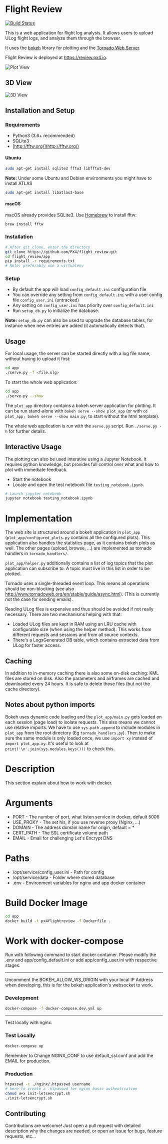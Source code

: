 # Flight Review

[![Build Status](https://travis-ci.org/PX4/flight_review.svg?branch=master)](https://travis-ci.org/PX4/flight_review)

This is a web application for flight log analysis. It allows users to upload
ULog flight logs, and analyze them through the browser.

It uses the [bokeh](http://bokeh.pydata.org) library for plotting and the
[Tornado Web Server](http://www.tornadoweb.org).

Flight Review is deployed at https://review.px4.io.

![Plot View](screenshots/plot_view.png)

## 3D View
![3D View](screenshots/3d_view.gif)


## Installation and Setup

### Requirements

- Python3 (3.6+ recommended)
- SQLite3
- [http://fftw.org/](http://fftw.org/)

#### Ubuntu

```bash
sudo apt-get install sqlite3 fftw3 libfftw3-dev
```

**Note:** Under some Ubuntu and Debian environments you might have to
install ATLAS

```bash
sudo apt-get install libatlas3-base
```

#### macOS

macOS already provides SQLite3.
Use [Homebrew](https://brew.sh) to install fftw:

```bash
brew install fftw
```

### Installation

```bash
# After git clone, enter the directory
git clone https://github.com/PX4/flight_review.git
cd flight_review/app
pip install -r requirements.txt
# Note: preferably use a virtualenv
```

### Setup

- By default the app will load `config_default.ini` configuration file
- You can override any setting from `config_default.ini` with a user config file
  `config_user.ini` (untracked)
- Any setting on `config_user.ini` has priority over
  `config_default.ini`
- Run `setup_db.py` to initialize the database.

**Note:** `setup_db.py` can also be used to upgrade the database tables, for
  instance when new entries are added (it automatically detects that).

## Usage

For local usage, the server can be started directly with a log file name,
without having to upload it first:

```bash
cd app
./serve.py -f <file.ulg>
```

To start the whole web application:
```bash
cd app
./serve.py --show
```

The `plot_app` directory contains a bokeh server application for plotting. It
can be run stand-alone with `bokeh serve --show plot_app` (or with `cd plot_app;
bokeh serve --show main.py`, to start without the html template).

The whole web application is run with the `serve.py` script. Run `./serve.py -h`
for further details.

## Interactive Usage
The plotting can also be used interative using a Jupyter Notebook. It
requires python knowledge, but provides full control over what and how to plot
with immediate feedback.

- Start the notebook
- Locate and open the test notebook file `testing_notebook.ipynb`.

```bash
# Launch jupyter notebook
jupyter notebook testing_notebook.ipynb
```

# Implementation
The web site is structured around a bokeh application in `plot_app`
(`plot_app/configured_plots.py` contains all the configured plots). This
application also handles the statistics page, as it contains bokeh plots as
well. The other pages (upload, browse, ...) are implemented as tornado handlers
in `tornado_handlers/`.

`plot_app/helper.py` additionally contains a list of log topics that the plot
application can subscribe to. A topic must live in this list in order to be
plotted.

Tornado uses a single-threaded event loop. This means all operations should be
non-blocking (see also http://www.tornadoweb.org/en/stable/guide/async.html).
(This is currently not the case for sending emails).

Reading ULog files is expensive and thus should be avoided if not really
necessary. There are two mechanisms helping with that:
- Loaded ULog files are kept in RAM using an LRU cache with configurable size
  (when using the helper method). This works from different requests and
  sessions and from all source contexts.
- There's a LogsGenerated DB table, which contains extracted data from ULog
  for faster access.

## Caching
In addition to in-memory caching there is also some on-disk caching: KML files
are stored on disk. Also the parameters and airframes are cached and downloaded
every 24 hours. It is safe to delete these files (but not the cache directory).

## Notes about python imports
Bokeh uses dynamic code loading and the `plot_app/main.py` gets loaded on each
session (page load) to isolate requests. This also means we cannot use relative
imports. We have to use `sys.path.append` to include modules in `plot_app` from
the root directory (Eg `tornado_handlers.py`). Then to make sure the same module
is only loaded once, we use `import xy` instead of `import plot_app.xy`.
It's useful to look at `print('\n'.join(sys.modules.keys()))` to check this.

# Description

This section explain about how to work with docker.

# Arguments

- PORT - The number of port, what listen service in docker, default 5006
- USE_PROXY - The set his, if you use reverse proxy (Nginx, ...)
- DOMAIN - The address domain name for origin, default = *
- CERT_PATH - The SSL certificate volume path
- EMAIL - Email for challenging Let's Encrypt DNS

# Paths

- /opt/service/config_user.ini - Path for config
- /opt/service/data - Folder where stored database
- .env - Environment variables for nginx and app docker container

# Build Docker Image

```bash
cd app
docker build -t px4flightreview -f Dockerfile .
```

# Work with docker-compose 
Run with following command to start docker container.
Please modify the .env and app/config_default.ini or add app/config_user.ini with respective stages.

***

Uncomment the BOKEH_ALLOW_WS_ORIGIN with your local IP Address when developing, this is for the bokeh application's websocket to work.
### Development
```bash
docker-compose -f docker-compose.dev.yml up
```
***
Test locally with nginx.

### Test Locally
```bash
docker-compose up
```

Remember to Change NGINX_CONF to use default_ssl.conf and add the EMAIL for production.

### Production
```bash
htpasswd -c ./nginx/.htpasswd username
# here to create a .htpasswd for nginx basic authentication
chmod u+x init-letsencrypt.sh
./init-letsencrypt.sh
```


## Contributing
Contributions are welcome! Just open a pull request with detailed description
why the changes are needed, or open an issue for bugs, feature requests, etc...
